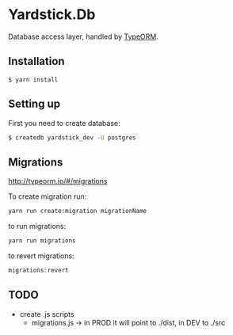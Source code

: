 # Yardstick.Db

Database access layer, handled by [TypeORM](http://typeorm.io).

## Installation

```
$ yarn install
```

## Setting up

First you need to create database:

```bash
$ createdb yardstick_dev -U postgres
```

## Migrations

http://typeorm.io/#/migrations

To create migration run:

```bash
yarn run create:migration migrationName
```

to run migrations:

```bash
yarn run migrations
```

to revert migrations:

```bash
migrations:revert
```


 ## TODO

* create .js scripts
  * migrations.js -> in PROD it will point to ./dist, in DEV to ./src
